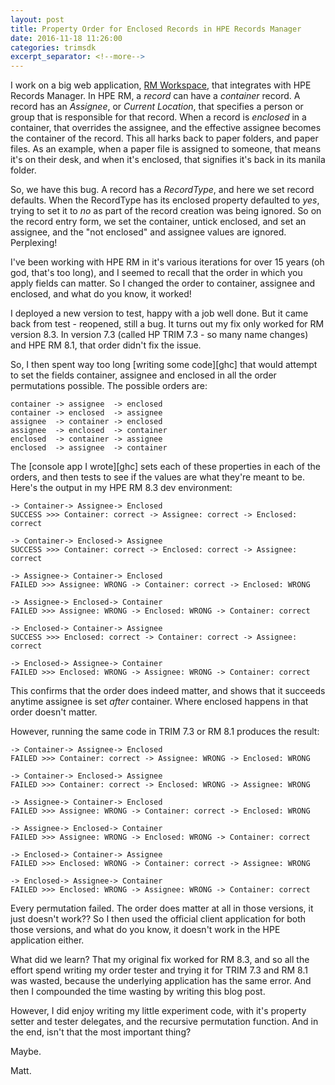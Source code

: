 ```yaml
---
layout: post
title: Property Order for Enclosed Records in HPE Records Manager
date: 2016-11-18 11:26:00
categories: trimsdk
excerpt_separator: <!--more-->
---
```


I work on a big web application, [RM Workspace][rmw], that integrates with HPE Records Manager. In HPE RM, a *record* can have a *container* record. A record has an *Assignee*, or *Current Location*, that specifies a person or group that is responsible for that record. When a record is *enclosed* in a container, that overrides the assignee, and the effective assignee becomes the container of the record. This all harks back to paper folders, and paper files. As an example, when a paper file is assigned to someone, that means it's on their desk, and when it's enclosed, that signifies it's back in its manila folder.

So, we have this bug. A record has a *RecordType*, and here we set record defaults. When the RecordType has its enclosed property defaulted to *yes*, trying to set it to *no* as part of the record creation was being ignored. So on the record entry form, we set the container, untick enclosed, and set an assignee, and the "not enclosed" and assignee values are ignored. Perplexing!

<!--more-->

I've been working with HPE RM in it's various iterations for over 15 years (oh god, that's too long), and I seemed to recall that the order in which you apply fields can matter. So I changed the order to container, assignee and enclosed, and what do you know, it worked!

I deployed a new version to test, happy with a job well done. But it came back from test - reopened, still a bug. It turns out my fix only worked for RM version 8.3. In version 7.3 (called HP TRIM 7.3 - so many name changes) and HPE RM 8.1, that order didn't fix the issue.

So, I then spent way too long [writing some code][ghc] that would attempt to set the fields container, assignee and enclosed in all the order permutations possible. The possible orders are:

    container -> assignee  -> enclosed
    container -> enclosed  -> assignee
    assignee  -> container -> enclosed
    assignee  -> enclosed  -> container
    enclosed  -> container -> assignee
    enclosed  -> assignee  -> container

The [console app I wrote][ghc] sets each of these properties in each of the orders, and then tests to see if the values are what they're meant to be. Here's the output in my HPE RM 8.3 dev environment:
    
    -> Container-> Assignee-> Enclosed
    SUCCESS >>> Container: correct -> Assignee: correct -> Enclosed: correct

    -> Container-> Enclosed-> Assignee
    SUCCESS >>> Container: correct -> Enclosed: correct -> Assignee: correct

    -> Assignee-> Container-> Enclosed
    FAILED >>> Assignee: WRONG -> Container: correct -> Enclosed: WRONG

    -> Assignee-> Enclosed-> Container
    FAILED >>> Assignee: WRONG -> Enclosed: WRONG -> Container: correct

    -> Enclosed-> Container-> Assignee
    SUCCESS >>> Enclosed: correct -> Container: correct -> Assignee: correct

    -> Enclosed-> Assignee-> Container
    FAILED >>> Enclosed: WRONG -> Assignee: WRONG -> Container: correct

This confirms that the order does indeed matter, and shows that it succeeds anytime assignee is set *after* container. Where enclosed happens in that order doesn't matter.

However, running the same code in TRIM 7.3 or RM 8.1 produces the result:

    -> Container-> Assignee-> Enclosed
    FAILED >>> Container: correct -> Assignee: WRONG -> Enclosed: WRONG

    -> Container-> Enclosed-> Assignee
    FAILED >>> Container: correct -> Enclosed: WRONG -> Assignee: WRONG

    -> Assignee-> Container-> Enclosed
    FAILED >>> Assignee: WRONG -> Container: correct -> Enclosed: WRONG

    -> Assignee-> Enclosed-> Container
    FAILED >>> Assignee: WRONG -> Enclosed: WRONG -> Container: correct

    -> Enclosed-> Container-> Assignee
    FAILED >>> Enclosed: WRONG -> Container: correct -> Assignee: WRONG

    -> Enclosed-> Assignee-> Container
    FAILED >>> Enclosed: WRONG -> Assignee: WRONG -> Container: correct

Every permutation failed. The order does matter at all in those versions, it just doesn't work?? So I then used the official client application for both those versions, and what do you know, it doesn't work in the HPE application either.

What did we learn? That my original fix worked for RM 8.3, and so all the effort spend writing my order tester and trying it for TRIM 7.3 and RM 8.1 was wasted, because the underlying application has the same error. And then I compounded the time wasting by writing this blog post.

However, I did enjoy writing my little experiment code, with it's property setter and tester delegates, and the recursive permutation function. And in the end, isn't that the most important thing?

Maybe.

Matt.

[rmw]: http://www.rmworkspace.com.au/ "RM Workspace"
[ghlink]: https://github.com/MattBayliss/EncloseTesterRM "GitHub repository MattBayliss/EncloseTesterRM"
